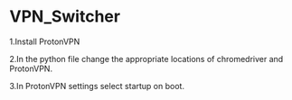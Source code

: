 # VPN_Switcher
1.Install ProtonVPN

2.In the python file change the appropriate locations of chromedriver and ProtonVPN.

3.In ProtonVPN settings select startup on boot.

